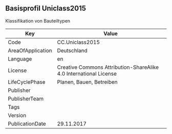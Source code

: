 ## Basisprofil Uniclass2015
Klassifikation von  Bauteiltypen

Key | Value |
--|--|
Code | CC.Uniclass2015 |  
AreaOfApplication | Deutschland |  
Language | en |  
License | Creative Commons Attribution-ShareAlike 4.0 International License |  
LifeCyclePhase | Planen, Bauen, Betreiben |  
Publisher | []() |  
PublisherTeam |  |  
Tags |  |  
Version |  |  
PublicationDate | 29.11.2017 |  
